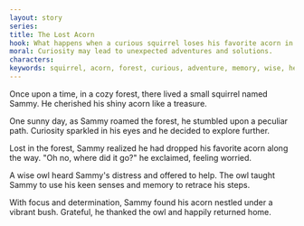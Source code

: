```yaml
---
layout: story
series: 
title: The Lost Acorn
hook: What happens when a curious squirrel loses his favorite acorn in the mysterious forest?
moral: Curiosity may lead to unexpected adventures and solutions.
characters: 
keywords: squirrel, acorn, forest, curious, adventure, memory, wise, help, gratitude, vibrant
---
```


Once upon a time, in a cozy forest, there lived a small squirrel named Sammy. He cherished his shiny acorn like a treasure.

One sunny day, as Sammy roamed the forest, he stumbled upon a peculiar path. Curiosity sparkled in his eyes and he decided to explore further.

Lost in the forest, Sammy realized he had dropped his favorite acorn along the way. "Oh no, where did it go?" he exclaimed, feeling worried.

A wise owl heard Sammy's distress and offered to help. The owl taught Sammy to use his keen senses and memory to retrace his steps.

With focus and determination, Sammy found his acorn nestled under a vibrant bush. Grateful, he thanked the owl and happily returned home.
